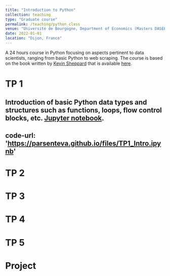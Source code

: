 ```yaml
---
title: "Introduction to Python"
collection: teaching
type: "Graduate course"
permalink: /teaching/python_class
venue: "Université de Bourgogne, Department of Economics (Masters DASEE)"
date: 2022-01-01
location: "Dijon, France"
---
```


A 24 hours course in Python focusing on aspects pertinent to data scientists, ranging from basic Python to web scraping. The course is based on the book written by [Kevin Sheppard](https://www.kevinsheppard.com) that is available [here](https://www.kevinsheppard.com/files/teaching/python/notes/python_introduction_2019.pdf).

TP 1
======
Introduction of basic Python data types and structures such as functions, loops, flow control blocks, etc. [Jupyter notebook](https://parsenteva.github.io/files/TP1_Intro.ipynb).
---
code-url: 'https://parsenteva.github.io/files/TP1_Intro.ipynb'
---

TP 2
======

TP 3
======

TP 4
======

TP 5
======

Project
=======

